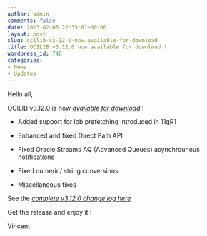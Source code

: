 ```yaml
---
author: admin
comments: false
date: 2013-02-06 22:35:01+00:00
layout: post
slug: ocilib-v3-12-0-now-available-for-download
title: OCILIB v3.12.0 now available for download !
wordpress_id: 746
categories:
- News
- Updates
---
```


Hello all,

  

OCILIB v3.12.0 is now [_available for download_](http://orclib.sourceforge.net/download/) ! 




    
  * Added support for lob prefetching introduced in 11gR1

    
  * Enhanced and fixed Direct Path API
 
    
  * Fixed Oracle Streams AQ (Advanced Queues) asynchrounous notifications
  
    
  * Fixed numeric/ string conversions

    
  * Miscellaneous fixes

 

See the [_complete v3.12.0 change log here_](http://orclib.sourceforge.net/public/changelogs/ocilib-changelog-v3.12.0.txt)

Get the release and enjoy it !

Vincent

